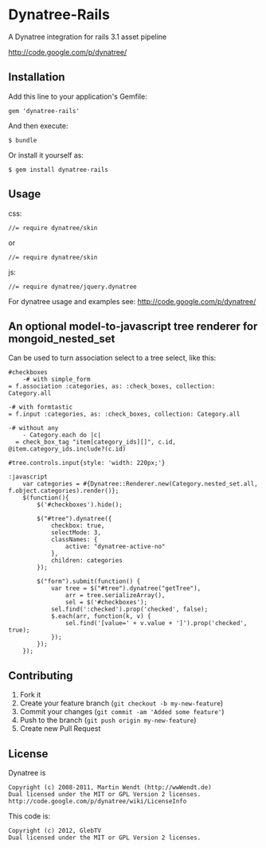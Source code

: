 # Dynatree-Rails

A Dynatree integration for rails 3.1 asset pipeline

http://code.google.com/p/dynatree/

## Installation

Add this line to your application's Gemfile:

    gem 'dynatree-rails'

And then execute:

    $ bundle

Or install it yourself as:

    $ gem install dynatree-rails

## Usage

css:

    //= require dynatree/skin

or

    //= require dynatree/skin
    
js:

    //= require dynatree/jquery.dynatree

For dynatree usage and examples see: http://code.google.com/p/dynatree/

## An optional model-to-javascript tree renderer for mongoid_nested_set

Can be used to turn association select to a tree select, like this:
    
    
    
    #checkboxes
        -# with simple_form
	= f.association :categories, as: :check_boxes, collection: Category.all
	
	-# with formtastic
	= f.input :categories, as: :check_boxes, collection: Category.all

	-# without any
        - Category.each do |c|      
  	  = check_box_tag "item[category_ids][]", c.id, @item.category_ids.include?(c.id)

    #tree.controls.input{style: 'width: 220px;'}

    :javascript
        var categories = #{Dynatree::Renderer.new(Category.nested_set.all, f.object.categories).render()};
        $(function(){
            $('#checkboxes').hide();

            $("#tree").dynatree({
                checkbox: true,
                selectMode: 3,
                classNames: {
                    active: "dynatree-active-no"
                },
                children: categories
            });

            $("form").submit(function() {
                var tree = $("#tree").dynatree("getTree"),
                    arr = tree.serializeArray(),
                    sel = $('#checkboxes');
                sel.find(':checked').prop('checked', false);
                $.each(arr, function(k, v) {
                    sel.find('[value=' + v.value + ']').prop('checked', true);
                });
            });
        });

## Contributing

1. Fork it
2. Create your feature branch (`git checkout -b my-new-feature`)
3. Commit your changes (`git commit -am 'Added some feature'`)
4. Push to the branch (`git push origin my-new-feature`)
5. Create new Pull Request

## License

Dynatree is

	Copyright (c) 2008-2011, Martin Wendt (http://wwWendt.de)
	Dual licensed under the MIT or GPL Version 2 licenses.
	http://code.google.com/p/dynatree/wiki/LicenseInfo
    
This code is:

	Copyright (c) 2012, GlebTV
	Dual licensed under the MIT or GPL Version 2 licenses.